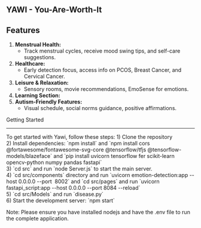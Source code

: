 ## YAWI - You-Are-Worth-It
## Features
1. **Menstrual Health:**
   - Track menstrual cycles, receive mood swing tips, and self-care suggestions.
2. **Healthcare:**
   - Early detection focus, access info on PCOS, Breast Cancer, and Cervical Cancer.
3. **Leisure & Relaxation:**
   - Sensory rooms, movie recommendations, EmoSense for emotions.
4. **Learning Section:**
5. **Autism-Friendly Features:**
   - Visual schedule, social norms guidance, positive affirmations.
     
Getting Started
<hr>
To get started with Yawi, follow these steps:
1) Clone the repository<br>
2) Install dependencies: `npm install` and  `npm install  cors @fortawesome/fontawesome-svg-core @tensorflow/tfjs @tensorflow-models/blazeface` and `pip install uvicorn tensorflow fer scikit-learn opencv-python numpy pandas fastapi` <br>
3) `cd src` and run `node Server.js` to start the main server. <br>
4) `cd src/components` directory and run `uvicorn emotion-detection:app --host  0.0.0.0 --port  8002` and `cd src/pages` and run `uvicorn 
     fastapi_script:app --host 0.0.0.0 --port 8084 --reload` <br>
5) `cd src/Models` and run `disease.py`<br>
6) Start the development server: `npm start`<br>

Note: Please ensure you have installed nodejs and have the .env file to run the complete application.

